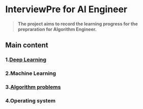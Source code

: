 # InterviewPre for Al Engineer

> #### The project aims to record the learning progress for the prepraration for Algorithm Engineer.

## Main content
### 1.[Deep Learning](./static/DL.md)  
### 2.Machine Learning  
### 3.[Algorithm problems](./static/AlgorithmP.md)
### 4.Operating system  